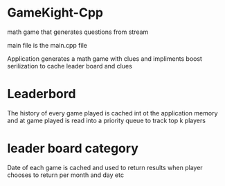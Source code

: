 # GameKight-Cpp
math game that generates questions from stream

main file is the main.cpp file

Application generates a math game with clues and impliments boost serilization to cache leader board and clues


# Leaderbord
The history of every game played is cached int ot the application memory
and at game played is read into a priority queue to track top k players

# leader board category

Date of each game is cached and used to return results when player chooses to return per month and day etc
